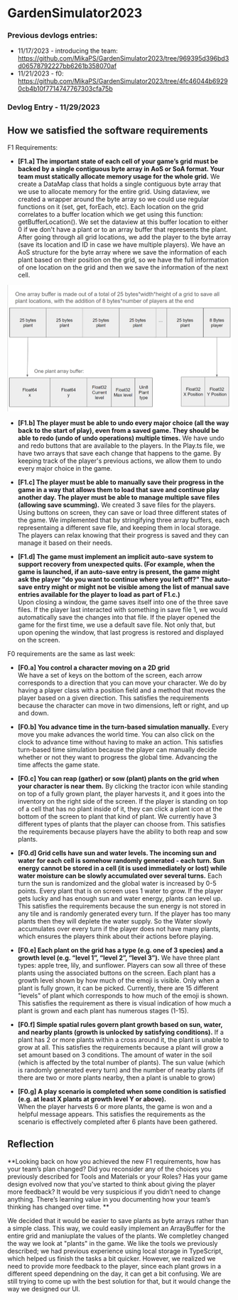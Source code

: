 # GardenSimulator2023

### Previous devlogs entries:

- 11/17/2023 - introducing the team: https://github.com/MikaPS/GardenSimulator2023/tree/969395d396bd3d06578792227bb6261b358070af
- 11/21/2023 - f0: https://github.com/MikaPS/GardenSimulator2023/tree/4fc46044b69290cb4b10f7714747767303cfa75b

### Devlog Entry - 11/29/2023

## How we satisfied the software requirements

F1 Requirements:

- **[F1.a] The important state of each cell of your game’s grid must be backed by a single contiguous byte array in AoS or SoA format. Your team must statically allocate memory usage for the whole grid.**
  We create a DataMap class that holds a single contiguous byte array that we use to allocate memory for the entire grid. Using dataview, we created a wrapper around the byte array so we could use regular functions on it (set, get, forEach, etc). Each location on the grid correlates to a buffer location which we get using this function: getBufferLocation(). We set the dataview at this buffer location to either 0 if we don't have a plant or to an array buffer that represents the plant. After going through all grid locations, we add the player to the byte array (save its location and ID in case we have multiple players). We have an AoS structure for the byte array where we save the information of each plant based on their position on the grid, so we have the full information of one location on the grid and then we save the information of the next cell.

![F1.a data structure diagram](./arraybuffer.png)

- **[F1.b] The player must be able to undo every major choice (all the way back to the start of play), even from a saved game. They should be able to redo (undo of undo operations) multiple times.**
  We have undo and redo buttons that are available to the players. In the Play.ts file, we have two arrays that save each change that happens to the game. By keeping track of the player's previous actions, we allow them to undo every major choice in the game.

- **[F1.c] The player must be able to manually save their progress in the game in a way that allows them to load that save and continue play another day. The player must be able to manage multiple save files (allowing save scumming).**
  We created 3 save files for the players. Using buttons on screen, they can save or load three different states of the game. We implemented that by stringifying three array buffers, each representaing a different save file, and keeping them in local storage. The players can relax knowing that their progress is saved and they can manage it based on their needs.

- **[F1.d] The game must implement an implicit auto-save system to support recovery from unexpected quits. (For example, when the game is launched, if an auto-save entry is present, the game might ask the player "do you want to continue where you left off?" The auto-save entry might or might not be visible among the list of manual save entries available for the player to load as part of F1.c.)**<br>
  Upon closing a window, the game saves itself into one of the three save files. If the player last interacted with something in save file 1, we would automatically save the changes into that file. If the player opened the game for the first time, we use a default save file. Not only that, but upon opening the window, that last progress is restored and displayed on the screen.

F0 requirements are the same as last week:

- **[F0.a] You control a character moving on a 2D grid** <br>
  We have a set of keys on the bottom of the screen, each arrow corresponds to a direction that you can move your character. We do by having a player class with a position field and a method that moves the player based on a given direction. This satisfies the requirements because the character can move in two dimensions, left or right, and up and down.

- **[F0.b] You advance time in the turn-based simulation manually.** Every move you make advances the world time. You can also click on the clock to advance time without having to make an action. This satisfies turn-based time simulation because the player can manually decide whether or not they want to progress the global time. Advancing the time affects the game state.

- **[F0.c] You can reap (gather) or sow (plant) plants on the grid when your character is near them.**
  By clicking the tractor icon while standing on top of a fully grown plant, the player harvests it, and it goes into the inventory on the right side of the screen. If the player is standing on top of a cell that has no plant inside of it, they can click a plant icon at the bottom of the screen to plant that kind of plant. We currently have 3 different types of plants that the player can choose from. This satisfies the requirements because players have the ability to both reap and sow plants.

- **[F0.d] Grid cells have sun and water levels. The incoming sun and water for each cell is somehow randomly generated - each turn. Sun energy cannot be stored in a cell (it is used immediately or lost) while water moisture can be slowly accumulated over several turns.**
  Each turn the sun is randomized and the global water is increased by 0-5 points. Every plant that is on screen uses 1 water to grow. If the player gets lucky and has enough sun and water energy, plants can level up. This satisfies the requirements because the sun energy is not stored in any tile and is randomly generated every turn. If the player has too many plants then they will deplete the water supply. So the Water slowly accumulates over every turn if the player does not have many plants, which ensures the players think about their actions before playing.

- **[F0.e] Each plant on the grid has a type (e.g. one of 3 species) and a growth level (e.g. “level 1”, “level 2”, “level 3”).**
  We have three plant types: apple tree, lily, and sunflower. Players can sow all three of these plants using the associated buttons on the screen. Each plant has a growth level shown by how much of the emoji is visible. Only when a plant is fully grown, it can be picked. Currently, there are 15 different "levels" of plant which corresponds to how much of the emoji is shown. This satisfies the requirement as there is visual indication of how much a plant is grown and each plant has numerous stages (1-15).

- **[F0.f] Simple spatial rules govern plant growth based on sun, water, and nearby plants (growth is unlocked by satisfying conditions).**
  If a plant has 2 or more plants within a cross around it, the plant is unable to grow at all. This satisfies the requirements because a plant will grow a set amount based on 3 conditions. The amount of water in the soil (which is affected by the total number of plants). The sun value (which is randomly generated every turn) and the number of nearby plants (if there are two or more plants nearby, then a plant is unable to grow)

- **[F0.g] A play scenario is completed when some condition is satisfied (e.g. at least X plants at growth level Y or above).** <br>
  When the player harvests 6 or more plants, the game is won and a helpful message appears. This satisfies the requirements as the scenario is effectively completed after 6 plants have been gathered.

## Reflection

**Looking back on how you achieved the new F1 requirements, how has your team’s plan changed? Did you reconsider any of the choices you previously described for Tools and Materials or your Roles? Has your game design evolved now that you've started to think about giving the player more feedback? It would be very suspicious if you didn’t need to change anything. There’s learning value in you documenting how your team’s thinking has changed over time.
**

We decided that it would be easier to save plants as byte arrays rather than a simple class. This way, we could easily implement an ArrayBuffer for the entire grid and maniuplate the values of the plants. We completley changed the way we look at "plants" in the game. We like the tools we previously described; we had previous experience using local storage in TypeScript, which helped us finish the tasks a bit quicker. However, we realized we need to provide more feedback to the player, since each plant grows in a different speed dependning on the day, it can get a bit confusing. We are still trying to come up with the best solution for that, but it would change the way we designed our UI.
